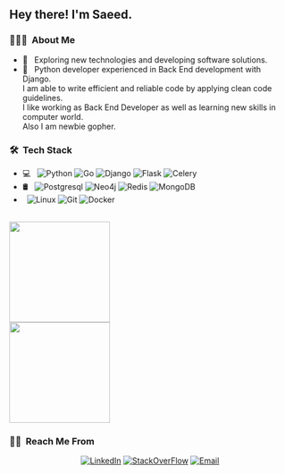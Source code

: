 <h2> Hey there! I'm Saeed.</h2>

<h3> 👨🏻‍💻 &nbsp;About Me </h3>

- 🤔 &nbsp; Exploring new technologies and developing software solutions.
- 💼 &nbsp; Python developer experienced in Back End development with Django.<br> 
 I am able to write efficient and reliable code by applying clean code guidelines.<br>
  I like working as Back End Developer as well as learning new skills in computer world. <br>
  Also I am newbie gopher.

<h3> 🛠 &nbsp;Tech Stack</h3>

- 💻 &nbsp;
  ![Python](https://img.shields.io/badge/-Python-333333?style=flat&logo=python)
  ![Go](https://img.shields.io/badge/-Golang-333333?style=flat&logo=go)
  ![Django](https://img.shields.io/badge/-Django-333333?style=flat&logo=django)
  ![Flask](https://img.shields.io/badge/-Flask-333333?style=flat&logo=flask)
  ![Celery](https://img.shields.io/badge/-Celery-333333?style=flat&logo=celery)
- 🛢 &nbsp;
  ![Postgresql](https://img.shields.io/badge/-Postgresql-333333?style=flat&logo=postgresql)
  ![Neo4j](https://img.shields.io/badge/-Neo4j-333333?style=flat&logo=neo4j)
  ![Redis](https://img.shields.io/badge/-Redis-333333?style=flat&logo=redis)
  ![MongoDB](https://img.shields.io/badge/-MongoDB-333333?style=flat&logo=mongodb)
-  &nbsp;
  ![Linux](https://img.shields.io/badge/-Linux-333333?style=flat&logo=linux)
  ![Git](https://img.shields.io/badge/-Git-333333?style=flat&logo=git)
  ![Docker](https://img.shields.io/badge/-Docker-333333?style=flat&logo=docker)
<br/>

<a href="https://github.com/AVS1508">
  <img height="180em" src="https://github-readme-stats.vercel.app/api?username=sbabashahi&theme=buefy&show_icons=true" /><br>
  <img height="180em" src="https://github-readme-stats.vercel.app/api/top-langs/?username=sbabashahi&theme=buefy&layout=compact" />
</a>

<br/>

<h3> 🤝🏻 &nbsp;Reach Me From </h3>

<p align="center">
<a href="https://www.linkedin.com/in/sbabashahi/"><img alt="LinkedIn" src="https://img.shields.io/badge/-Linkedin-333333?style=flat&logo=linkedin"></a>
<a href="https://stackoverflow.com/users/8258902/mastisa"><img alt="StackOverFlow" src="https://img.shields.io/badge/-StackOverFlow-333333?style=flat&logo=stackoverflow"></a>
<a href="mailto:sbabashahi@gmail.com"><img alt="Email" src="https://img.shields.io/badge/-Gmail-333333?style=flat&logo=gmail"></a>
</p>
